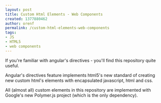 ```yaml
---
layout: post
title: Custom Html Elements - Web Components
created: 1377880462
author: orenf
permalink: /custom-html-elements-web-components
tags:
- JS
- HTML5
- web components
---
```

<p>If you&#39;re familiar with angular&#39;s directives - you&#39;ll find this repository quite useful.</p>
<p>Angular&#39;s directives feature implements html5&#39;s new standard of creating new custom html&#39;s elements with encapsulated javascript, html and css.</p>
<p>All (almost all) custom elements in this repository are implemented with Google&#39;s new Polymer.js project (which is the only dependency).</p>
